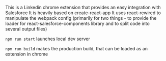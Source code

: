 This is a Linkedin chrome extension that provides an easy integration with Salesforce
It is heavily based on create-react-app
It uses react-rewired to manipulate the webpack config
(primarily for two things - to provide the loader for react-salesforce-components library and to split code into several output files)

`npm run start` launches local dev server

`npm run build` makes the production build, that can be loaded as an extension in chrome
